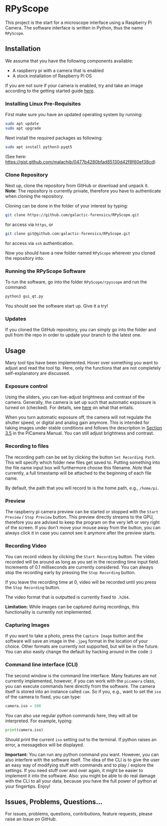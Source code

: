 # RPyScope

This project is the start for a microscope interface
using a Raspberry Pi Camera.
The software interface is written in Python,
thus the name `RPyScope`.

## Installation

We assume that you have the following components available:
 - A raspberry pi with a camera that is enabled
 - A stock installation of Raspberry Pi OS

If you are not sure if your camera is enabled, 
try and take an image according to the getting started guide
[here](https://static.raspberrypi.org/files/product-guides/Raspberry_Pi_High_Quality_Camera_Getting_Started.pdf).

### Installing Linux Pre-Requisites

First make sure you have an updated operating system
by running:

```bash
sudo apt update
sudo apt upgrade
```

Next install the required packages as following:

```bash
sudo apt install python3-pyqt5
```

(See here: https://gist.github.com/malachib/0477b4280bfad85130d42f8f60ef38cd)

### Clone Repository

Next up,
clone the repository from GitHub
or download and unpack it.  
**Note**: The repository is
currently private,
therefore you have to authenticate
when cloning the repository.

Cloning can be done in the folder of your interest
by typing:
```bash
git clone https://github.com/galactic-forensics/RPyScope.git
```
for access via `https`, or 
```bash
git clone git@github.com:galactic-forensics/RPyScope.git
```
for access via `ssh` authentication.

Now you should have a new folder named `RPyScope`
wherever you cloned the repository into.

### Running the RPyScope Software

To run the software,
go into the folder `RPyScope/rpyscope`
and run the command:
```bash
python3 gui_qt.py
```
You should see the software start up. Give it a try!

### Updates

If you cloned the GitHub repository,
you can simply go into the folder and pull from the repo
in order to update your branch to the latest one.


## Usage

Many tool tips have been implemented. 
Hover over something you want to adjust and read the tool tip.
Here, only the functions that are not completely self-explanatory
are discussed.

### Exposure control

Using the sliders,
you can live-adjust brightness and contrast of the camera.
Generally,
the camera is set up such that 
automatic expsosure is turned on (checked).
For details, see
[here](https://picamera.readthedocs.io/en/release-1.13/fov.html)
on what that entails.

When you turn automatic exposure off, 
the camera will not regulate the shutter speed, 
or digital and analog gain anymore.
This is intended for taking images under stable conditions
and follows the description in
[Section 3.5](https://picamera.readthedocs.io/en/release-1.13/recipes1.html#capturing-consistent-images)
in the PiCamera Manual.
You can still adjust brightness and contrast.

### Recording to files

The recording path can be set by 
clicking the button 
`Set Recording Path`.
This will specify which folder new files get saved to.
Putting something into the file name input box
will furthermore choose this filename.
*Note* that currently,
a full timestamp will be attached to the beginning of 
each file name.

By default,
the path that you will record to is the home path,
e.g., `/home/pi`.

### Preview

The raspberry pi camera preview can be started or stopped
with the `Start Preview` / `Stop Preview` button.
This preview directly streams to the GPU,
therefore you are advised to keep the program on the very left
or very right of the screen.
If you don't move your mouse away from the button,
you can always click it in case you cannot see it anymore
after the preview starts.

### Recording Video

You can record videos by clicking the `Start Recording` button.
The video recorded will be around as long as you set in the
recording time input field. 
Increments of 0.1 milliseconds are currently considered.
You can always stop the recording early by pressing
the `Stop Recording` button.

If you leave the recording time at 0,
video will be recorded until 
you press the `Stop Recording` button.

The video format that is outputted is currently fixed
to `.h264`.

**Limitation:** While images can be captured 
during recordings,
this functionality is currently not implemented.


### Capturing Images

If you want to take a photo,
press the `Capture Image` button
and the software will save an image in the 
`.jpeg` format in the location of your choice. 
Other formats are currently not supported,
but will be in the future. 
You can also easily change the default 
by hacking around in the code :)

### Command line interface (CLI)

The second window is the command line interface.
Many features are not currently implemented, 
however, 
if you can work with the `picamera` class,
you can execute commands here directly from the software.
The camera itself is stored into an instance called `cam`.
So if you, e.g.,
want to set the `iso` of the camera to fixed,
you can type:

```python
camera.iso = 100
```

You can also use regular python commands here,
they will all be interpreted.
For example, typing:

```python
print(camera.iso)
```

Should print the current `iso` setting out to the terminal.
If python raises an error,
a messagebox will be displayed.

**Important:**
You can run any python command you want.
However, 
you can also interfere with the software itself.
The idea of the CLI is to give the user an easy way
of modifying stuff with commands and to play / explore the settings.
If you need stuff over and over again, 
it might be easier to implement it into the software.
Also: you might be able to do real damage with the CLI to all your data,
because you have the full power of python at your fingertips.
Enjoy!

## Issues, Problems, Questions...

For issues, problems, questions,
contributions, feature requests,
please raise an Issue on GitHub.
